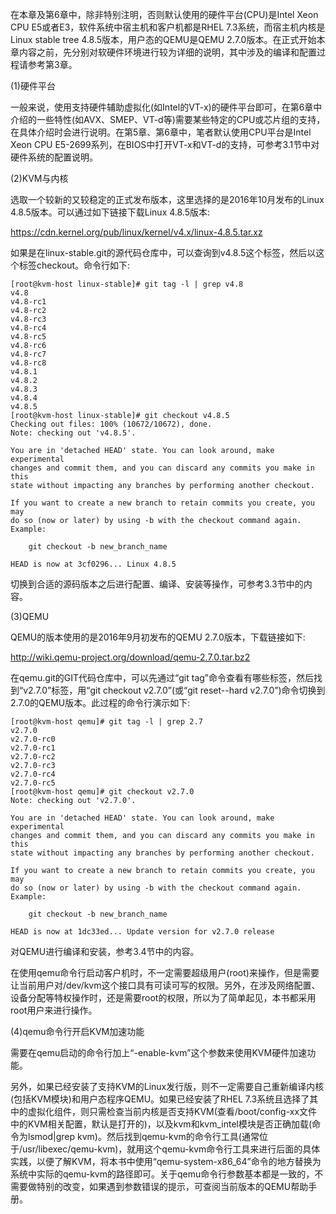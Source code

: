 
<!-- @import "[TOC]" {cmd="toc" depthFrom=1 depthTo=6 orderedList=false} -->

<!-- code_chunk_output -->



<!-- /code_chunk_output -->

在本章及第6章中，除非特别注明，否则默认使用的硬件平台(CPU)是Intel Xeon CPU E5或者E3，软件系统中宿主机和客户机都是RHEL 7.3系统，而宿主机内核是Linux stable tree 4.8.5版本，用户态的QEMU是QEMU 2.7.0版本。在正式开始本章内容之前，先分别对软硬件环境进行较为详细的说明，其中涉及的编译和配置过程请参考第3章。

(1)硬件平台

一般来说，使用支持硬件辅助虚拟化(如Intel的VT-x)的硬件平台即可，在第6章中介绍的一些特性(如AVX、SMEP、VT-d等)需要某些特定的CPU或芯片组的支持，在具体介绍时会进行说明。在第5章、第6章中，笔者默认使用CPU平台是Intel Xeon CPU E5\-2699系列，在BIOS中打开VT\-x和VT\-d的支持，可参考3.1节中对硬件系统的配置说明。

(2)KVM与内核

选取一个较新的又较稳定的正式发布版本，这里选择的是2016年10月发布的Linux 4.8.5版本。可以通过如下链接下载Linux 4.8.5版本: 

https://cdn.kernel.org/pub/linux/kernel/v4.x/linux-4.8.5.tar.xz

如果是在linux-stable.git的源代码仓库中，可以查询到v4.8.5这个标签，然后以这个标签checkout。命令行如下: 

```
[root@kvm-host linux-stable]# git tag -l | grep v4.8
v4.8
v4.8-rc1
v4.8-rc2
v4.8-rc3
v4.8-rc4
v4.8-rc5
v4.8-rc6
v4.8-rc7
v4.8-rc8
v4.8.1
v4.8.2
v4.8.3
v4.8.4
v4.8.5 
[root@kvm-host linux-stable]# git checkout v4.8.5
Checking out files: 100% (10672/10672), done.
Note: checking out 'v4.8.5'.

You are in 'detached HEAD' state. You can look around, make experimental
changes and commit them, and you can discard any commits you make in this
state without impacting any branches by performing another checkout.

If you want to create a new branch to retain commits you create, you may
do so (now or later) by using -b with the checkout command again. Example:

    git checkout -b new_branch_name

HEAD is now at 3cf0296... Linux 4.8.5
```

切换到合适的源码版本之后进行配置、编译、安装等操作，可参考3.3节中的内容。

(3)QEMU

QEMU的版本使用的是2016年9月初发布的QEMU 2.7.0版本，下载链接如下: 

http://wiki.qemu-project.org/download/qemu-2.7.0.tar.bz2

在qemu.git的GIT代码仓库中，可以先通过“git tag”命令查看有哪些标签，然后找到“v2.7.0”标签，用“git checkout v2.7.0”(或“git reset--hard v2.7.0”)命令切换到2.7.0的QEMU版本。此过程的命令行演示如下: 

```
[root@kvm-host qemu]# git tag -l | grep 2.7
v2.7.0
v2.7.0-rc0
v2.7.0-rc1
v2.7.0-rc2
v2.7.0-rc3
v2.7.0-rc4
v2.7.0-rc5
[root@kvm-host qemu]# git checkout v2.7.0
Note: checking out 'v2.7.0'.

You are in 'detached HEAD' state. You can look around, make experimental
changes and commit them, and you can discard any commits you make in this
state without impacting any branches by performing another checkout.

If you want to create a new branch to retain commits you create, you may
do so (now or later) by using -b with the checkout command again. Example:

    git checkout -b new_branch_name

HEAD is now at 1dc33ed... Update version for v2.7.0 release
```

对QEMU进行编译和安装，参考3.4节中的内容。

在使用qemu命令行启动客户机时，不一定需要超级用户(root)来操作，但是需要让当前用户对/dev/kvm这个接口具有可读可写的权限。另外，在涉及网络配置、设备分配等特权操作时，还是需要root的权限，所以为了简单起见，本书都采用root用户来进行操作。

(4)qemu命令行开启KVM加速功能

需要在qemu启动的命令行加上“-enable-kvm”这个参数来使用KVM硬件加速功能。

另外，如果已经安装了支持KVM的Linux发行版，则不一定需要自己重新编译内核(包括KVM模块)和用户态程序QEMU。如果已经安装了RHEL 7.3系统且选择了其中的虚拟化组件，则只需检查当前内核是否支持KVM(查看/boot/config-xx文件中的KVM相关配置，默认是打开的)，以及kvm和kvm_intel模块是否正确加载(命令为lsmod|grep kvm)。然后找到qemu-kvm的命令行工具(通常位于/usr/libexec/qemu-kvm)，就用这个qemu-kvm命令行工具来进行后面的具体实践，以便了解KVM，将本书中使用“qemu-system-x86_64”命令的地方替换为系统中实际的qemu-kvm的路径即可。关于qemu命令行参数基本都是一致的，不需要做特别的改变，如果遇到参数错误的提示，可查阅当前版本的QEMU帮助手册。
